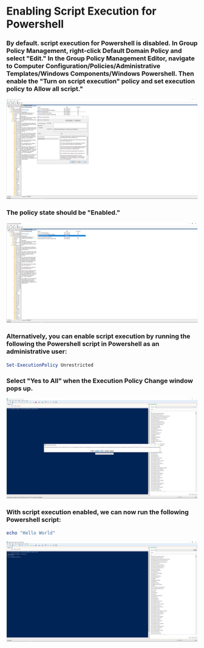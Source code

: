 <h1>Enabling Script Execution for Powershell</h1>

### By default. script execution for Powershell is disabled. In Group Policy Management, right-click Default Domain Policy and select "Edit." In the Group Policy Management Editor, navigate to Computer Configuration/Policies/Administrative Templates/Windows Components/Windows Powershell. Then enable the "Turn on script execution" policy and set execution policy to Allow all script."
![ExecutionPolicy](https://github.com/whuynhit/ActiveDirectory/blob/main/How%20to%20use%20Powershell%20with%20Active%20Directory/Enabling%20Script%20Execution%20for%20Powershell/sub/1.png)

### The policy state should be "Enabled."
![ExecutionPolicy](https://github.com/whuynhit/ActiveDirectory/blob/main/How%20to%20use%20Powershell%20with%20Active%20Directory/Enabling%20Script%20Execution%20for%20Powershell/sub/2.png)

### Alternatively, you can enable script execution by running the following the Powershell script in Powershell as an administrative user:
```Powershell
Set-ExecutionPolicy Unrestricted
```
### Select "Yes to All" when the Execution Policy Change window pops up.
![ExecutionPolicy](https://github.com/whuynhit/ActiveDirectory/blob/main/How%20to%20use%20Powershell%20with%20Active%20Directory/Enabling%20Script%20Execution%20for%20Powershell/sub/3.png)

### With script execution enabled, we can now run the following Powershell script:
```Powershell
echo "Hello World"
```
![ExecutionPolicy](https://github.com/whuynhit/ActiveDirectory/blob/main/How%20to%20use%20Powershell%20with%20Active%20Directory/Enabling%20Script%20Execution%20for%20Powershell/sub/4.png)
